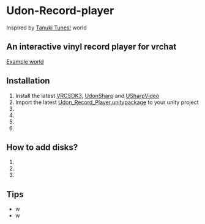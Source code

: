 # Udon-Record-player
Inspired by [Tanuki Tunesǃ](https://vrchat.com/home/world/wrld_033b9f75-49be-4213-9218-a540dd2be60a) world
## An interactive vinyl record player for vrchat
[Example world](https://vrchat.com/home/world/wrld_033b9f75-49be-4213-9218-a540dd2be60a)
## Installation
1. Install the latest [VRCSDK3](https://vrchat.com/home/download), [UdonSharp](https://github.com/MerlinVR/UdonSharp) and [USharpVideo](https://github.com/MerlinVR/USharpVideo)
2. Import the latest [Udon_Record_Player.unitypackage](https://github.com/Vard-and-Temmie/Udon-Record-player/releases) to your unity project
3.
4.
5.
6.

## How to add disks?
1.
2.
3.

## Tips
- w
- w
